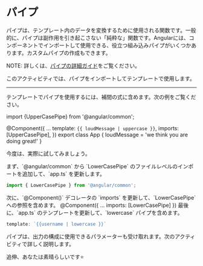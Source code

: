 # パイプ

パイプは、テンプレート内のデータを変換するために使用される関数です。一般的に、パイプは副作用を引き起こさない「純粋な」関数です。Angularには、コンポーネントでインポートして使用できる、役立つ組み込みパイプがいくつかあります。カスタムパイプの作成もできます。

NOTE: 詳しくは、[パイプの詳細ガイド](/guide/templates/pipes)をご覧ください。

このアクティビティでは、パイプをインポートしてテンプレートで使用します。

<hr>

テンプレートでパイプを使用するには、補間の式に含めます。次の例をご覧ください。

<docs-code language="angular-ts" highlight="[1,5,6]">
import {UpperCasePipe} from '@angular/common';

@Component({
  ...
  template: `{{ loudMessage | uppercase }}`,
  imports: [UpperCasePipe],
})
export class App {
  loudMessage = 'we think you are doing great!'
}
</docs-code>

今度は、実際に試してみましょう。

<docs-workflow>

<docs-step title="`LowerCase` パイプをインポートする">
まず、`@angular/common` から `LowerCasePipe` のファイルレベルのインポートを追加して、`app.ts` を更新します。

```ts
import { LowerCasePipe } from '@angular/common';
```

</docs-step>

<docs-step title="パイプをテンプレートのインポートに追加する">
次に、`@Component()` デコレータの `imports` を更新して、`LowerCasePipe` への参照を含めます。

<docs-code language="ts" highlight="[3]">
@Component({
  ...
  imports: [LowerCasePipe]
})
</docs-code>

</docs-step>

<docs-step title="パイプをテンプレートに追加する">
最後に、`app.ts` のテンプレートを更新して、`lowercase` パイプを含めます。

```ts
template: `{{username | lowercase }}`
```

</docs-step>

</docs-workflow>

パイプは、出力の構成に使用できるパラメーターも受け取れます。次のアクティビティで詳しく説明します。

追伸、あなたは素晴らしいです⭐️

